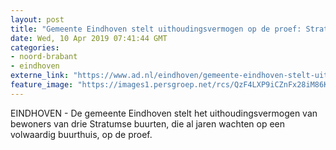 ```yaml
---
layout: post
title: "Gemeente Eindhoven stelt uithoudingsvermogen op de proef: Stratum is klaar met buurthuis"
date: Wed, 10 Apr 2019 07:41:44 GMT
categories: 
- noord-brabant 
- eindhoven 
externe_link: "https://www.ad.nl/eindhoven/gemeente-eindhoven-stelt-uithoudingsvermogen-op-de-proef-stratum-is-klaar-met-buurthuis~aa8c2321/"
feature_image: "https://images1.persgroep.net/rcs/QzF4LXP9iCZnFx28iM86KtDRA8g/diocontent/144748695/_fitwidth/400/?appId=21791a8992982cd8da851550a453bd7f&quality=0.7"
---
```


EINDHOVEN - De gemeente Eindhoven stelt het uithoudingsvermogen van bewoners van drie Stratumse buurten, die al jaren wachten op een volwaardig buurthuis, op de proef.
